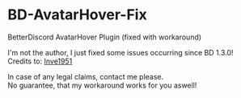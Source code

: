 # BD-AvatarHover-Fix
BetterDiscord AvatarHover Plugin (fixed with workaround)

I'm not the author, I just fixed some issues occurring since BD 1.3.0!  
Credits to: [Inve1951](https://github.com/Inve1951/BetterDiscordStuff/blob/master/coffee/AvatarHover.plugin.coffee)

In case of any legal claims, contact me please.  
No guarantee, that my workaround works for you aswell!
